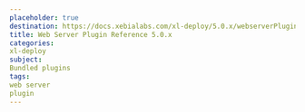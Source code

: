 ```yaml
---
placeholder: true
destination: https://docs.xebialabs.com/xl-deploy/5.0.x/webserverPluginManual.html
title: Web Server Plugin Reference 5.0.x
categories: 
xl-deploy
subject:
Bundled plugins
tags:
web server
plugin
---
```


